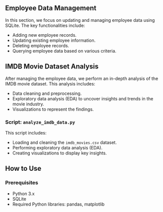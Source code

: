 
## Employee Data Management
In this section, we focus on updating and managing employee data using SQLite. The key functionalities include:
- Adding new employee records.
- Updating existing employee information.
- Deleting employee records.
- Querying employee data based on various criteria.

## IMDB Movie Dataset Analysis
After managing the employee data, we perform an in-depth analysis of the IMDB movie dataset. This analysis includes:
- Data cleaning and preprocessing.
- Exploratory data analysis (EDA) to uncover insights and trends in the movie industry.
- Visualizations to represent the findings.

### Script: `analyze_imdb_data.py`
This script includes:
- Loading and cleaning the `imdb_movies.csv` dataset.
- Performing exploratory data analysis (EDA).
- Creating visualizations to display key insights.

## How to Use

### Prerequisites
- Python 3.x
- SQLite
- Required Python libraries: pandas, matplotlib
